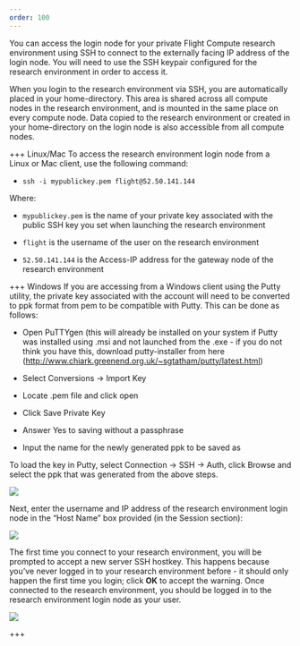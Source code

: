 ```yaml
---
order: 100
---
```


You can access the login node for your private Flight Compute research environment using SSH to connect to the externally facing IP address of the login node. You will need to use the SSH keypair configured for the research environment in order to access it.

When you login to the research environment via SSH, you are automatically placed in your home-directory. This area is shared across all compute nodes in the research environment, and is mounted in the same place on every compute node. Data copied to the research environment or created in your home-directory on the login node is also accessible from all compute nodes.

+++ Linux/Mac
To access the research environment login node from a Linux or Mac client, use the following command:


- `ssh -i mypublickey.pem flight@52.50.141.144`

Where:

- `mypublickey.pem` is the name of your private key associated with the public SSH key you set when launching the research environment

- `flight` is the username of the user on the research environment

- `52.50.141.144` is the Access-IP address for the gateway node of the research environment



+++ Windows
If you are accessing from a Windows client using the Putty utility, the private key associated with the account will need to be converted to ppk format from pem to be compatible with Putty. This can be done as follows:

- Open PuTTYgen (this will already be installed on your system if Putty was installed using .msi and not launched from the .exe - if you do not think you have this, download putty-installer from here (http://www.chiark.greenend.org.uk/~sgtatham/putty/latest.html)

- Select Conversions -> Import Key

- Locate .pem file and click open

- Click Save Private Key

- Answer Yes to saving without a passphrase

- Input the name for the newly generated ppk to be saved as

To load the key in Putty, select Connection -> SSH -> Auth, click Browse and select the ppk that was generated from the above steps.

![](https://build.openflighthpc.org/_images/PuttyKey.png)

Next, enter the username and IP address of the research environment login node in the “Host Name” box provided (in the Session section):

![](https://build.openflighthpc.org/_images/putty.png)

The first time you connect to your research environment, you will be prompted to accept a new server SSH hostkey. This happens because you’ve never logged in to your research environment before - it should only happen the first time you login; click **OK** to accept the warning. Once connected to the research environment, you should be logged in to the research environment login node as your user.

![](https://build.openflighthpc.org/_images/firstlogin.png)

+++